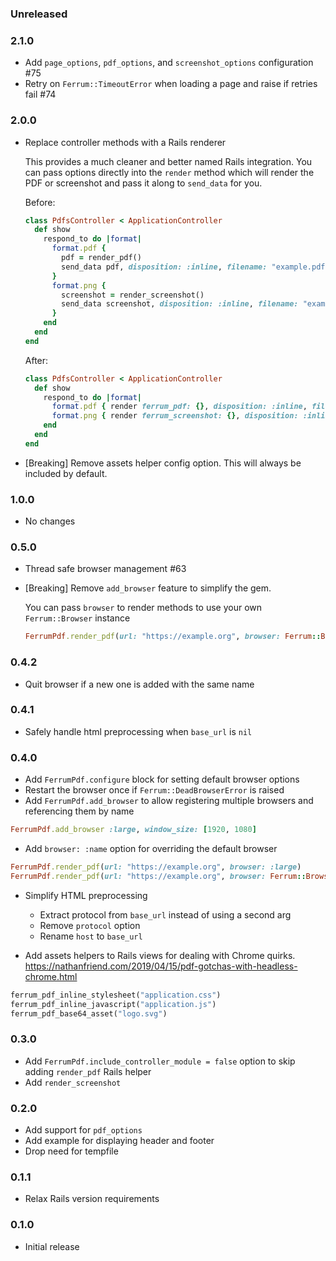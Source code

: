 ### Unreleased

### 2.1.0

* Add `page_options`, `pdf_options`, and `screenshot_options` configuration #75
* Retry on `Ferrum::TimeoutError` when loading a page and raise if retries fail #74

### 2.0.0

* Replace controller methods with a Rails renderer

  This provides a much cleaner and better named Rails integration. You can pass options directly into the `render` method which will render the PDF or screenshot and pass it along to `send_data` for you.

  Before:

  ```ruby
  class PdfsController < ApplicationController
    def show
      respond_to do |format|
        format.pdf {
          pdf = render_pdf()
          send_data pdf, disposition: :inline, filename: "example.pdf"
        }
        format.png {
          screenshot = render_screenshot()
          send_data screenshot, disposition: :inline, filename: "example.png"
        }
      end
    end
  end
  ```

  After:

  ```ruby
  class PdfsController < ApplicationController
    def show
      respond_to do |format|
        format.pdf { render ferrum_pdf: {}, disposition: :inline, filename: "example.pdf" }
        format.png { render ferrum_screenshot: {}, disposition: :inline, filename: "example.png" }
      end
    end
  end
  ```

* [Breaking] Remove assets helper config option. This will always be included by default.

### 1.0.0

* No changes

### 0.5.0

* Thread safe browser management #63
* [Breaking] Remove `add_browser` feature to simplify the gem.

  You can pass `browser` to render methods to use your own `Ferrum::Browser` instance

  ```ruby
  FerrumPdf.render_pdf(url: "https://example.org", browser: Ferrum::Browser.new)
  ```

### 0.4.2

* Quit browser if a new one is added with the same name

### 0.4.1

* Safely handle html preprocessing when `base_url` is `nil`

### 0.4.0

* Add `FerrumPdf.configure` block for setting default browser options
* Restart the browser once if `Ferrum::DeadBrowserError` is raised
* Add `FerrumPdf.add_browser` to allow registering multiple browsers and referencing them by name

```ruby
FerrumPdf.add_browser :large, window_size: [1920, 1080]
```

* Add `browser: :name` option for overriding the default browser

```ruby
FerrumPdf.render_pdf(url: "https://example.org", browser: :large)
FerrumPdf.render_pdf(url: "https://example.org", browser: Ferrum::Browser.new)
```

* Simplify HTML preprocessing
  * Extract protocol from `base_url` instead of using a second arg
  * Remove `protocol` option
  * Rename `host` to `base_url`

* Add assets helpers to Rails views for dealing with Chrome quirks.
  https://nathanfriend.com/2019/04/15/pdf-gotchas-with-headless-chrome.html

```ruby
ferrum_pdf_inline_stylesheet("application.css")
ferrum_pdf_inline_javascript("application.js")
ferrum_pdf_base64_asset("logo.svg")
```

### 0.3.0

* Add `FerrumPdf.include_controller_module = false` option to skip adding `render_pdf` Rails helper
* Add `render_screenshot`

### 0.2.0

* Add support for `pdf_options`
* Add example for displaying header and footer
* Drop need for tempfile

### 0.1.1

* Relax Rails version requirements

### 0.1.0

* Initial release
